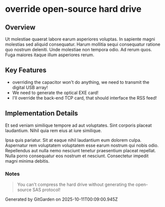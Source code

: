 # override open-source hard drive

## Overview
Ut molestiae quaerat labore earum asperiores voluptas. In sapiente magni molestias sed aliquid consequatur. Harum mollitia sequi consequatur ratione quo nostrum deleniti. Unde molestiae non tempora odio. Ad rerum quos. Fuga maiores itaque illum asperiores rerum.

## Key Features
- overriding the capacitor won't do anything, we need to transmit the digital USB array!
- We need to generate the optical EXE card!
- I'll override the back-end TCP card, that should interface the RSS feed!

## Implementation Details
Et sed veniam similique tempore ad aut voluptates. Sint corporis placeat laudantium. Nihil quia rem eius at iure similique.
 Ipsa quis pariatur. Sit at eaque nihil laudantium eum dolorem culpa. Aspernatur rem voluptatem voluptatem esse earum nostrum qui nobis odio. Repellendus aut nulla nemo nesciunt tenetur praesentium placeat repellat. Nulla porro consequatur eos nostrum et nesciunt. Consectetur impedit magni minima debitis.

### Notes
> You can't compress the hard drive without generating the open-source SAS protocol!

Generated by GitGarden on 2025-10-11T00:09:00.945Z